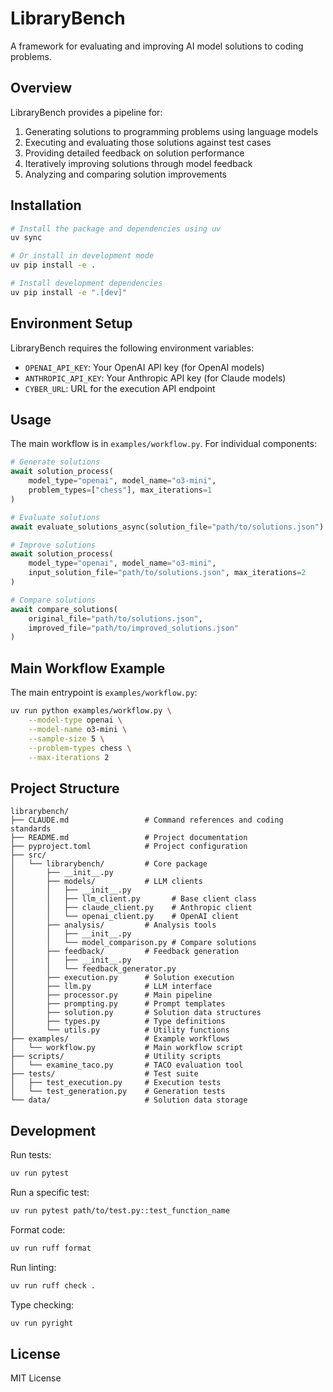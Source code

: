 # LibraryBench

A framework for evaluating and improving AI model solutions to coding problems.

## Overview

LibraryBench provides a pipeline for:

1. Generating solutions to programming problems using language models
2. Executing and evaluating those solutions against test cases
3. Providing detailed feedback on solution performance
4. Iteratively improving solutions through model feedback
5. Analyzing and comparing solution improvements

## Installation

```bash
# Install the package and dependencies using uv
uv sync

# Or install in development mode
uv pip install -e .

# Install development dependencies
uv pip install -e ".[dev]"
```

## Environment Setup

LibraryBench requires the following environment variables:

- `OPENAI_API_KEY`: Your OpenAI API key (for OpenAI models)
- `ANTHROPIC_API_KEY`: Your Anthropic API key (for Claude models)
- `CYBER_URL`: URL for the execution API endpoint

## Usage

The main workflow is in `examples/workflow.py`. For individual components:

```python
# Generate solutions
await solution_process(
    model_type="openai", model_name="o3-mini", 
    problem_types=["chess"], max_iterations=1
)

# Evaluate solutions
await evaluate_solutions_async(solution_file="path/to/solutions.json")

# Improve solutions
await solution_process(
    model_type="openai", model_name="o3-mini",
    input_solution_file="path/to/solutions.json", max_iterations=2
)

# Compare solutions
await compare_solutions(
    original_file="path/to/solutions.json",
    improved_file="path/to/improved_solutions.json"
)
```

## Main Workflow Example

The main entrypoint is `examples/workflow.py`:

```bash
uv run python examples/workflow.py \
    --model-type openai \
    --model-name o3-mini \
    --sample-size 5 \
    --problem-types chess \
    --max-iterations 2
```

## Project Structure

```
librarybench/
├── CLAUDE.md                 # Command references and coding standards
├── README.md                 # Project documentation
├── pyproject.toml            # Project configuration
├── src/
│   └── librarybench/         # Core package
│       ├── __init__.py       
│       ├── models/           # LLM clients
│       │   ├── __init__.py
│       │   ├── llm_client.py       # Base client class
│       │   ├── claude_client.py    # Anthropic client
│       │   └── openai_client.py    # OpenAI client
│       ├── analysis/         # Analysis tools
│       │   ├── __init__.py
│       │   └── model_comparison.py # Compare solutions
│       ├── feedback/         # Feedback generation
│       │   ├── __init__.py
│       │   └── feedback_generator.py
│       ├── execution.py      # Solution execution
│       ├── llm.py            # LLM interface
│       ├── processor.py      # Main pipeline
│       ├── prompting.py      # Prompt templates
│       ├── solution.py       # Solution data structures
│       ├── types.py          # Type definitions
│       └── utils.py          # Utility functions
├── examples/                 # Example workflows
│   └── workflow.py           # Main workflow script
├── scripts/                  # Utility scripts
│   └── examine_taco.py       # TACO evaluation tool
├── tests/                    # Test suite
│   ├── test_execution.py     # Execution tests
│   └── test_generation.py    # Generation tests
└── data/                     # Solution data storage
```

## Development

Run tests:
```bash
uv run pytest
```

Run a specific test:
```bash
uv run pytest path/to/test.py::test_function_name
```

Format code:
```bash
uv run ruff format
```

Run linting:
```bash
uv run ruff check .
```

Type checking:
```bash
uv run pyright
```

## License

MIT License
